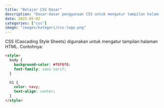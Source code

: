 ```yaml
---
title: "Belajar CSS Dasar"
description: "Dasar-dasar penggunaan CSS untuk mengatur tampilan halaman HTML, termasuk warna, font, dan layout."
date: 2025-05-02
categories: ["css"]
image: "images/kategori/css-logo.png"
---
```


CSS (Cascading Style Sheets) digunakan untuk mengatur tampilan halaman HTML. Contohnya:

```html
<style>
  body {
    background-color: #f0f0f0;
    font-family: sans-serif;
  }

  h1 {
    color: navy;
    text-align: center;
  }
</style>
```
